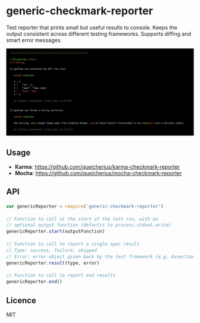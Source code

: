 # generic-checkmark-reporter

Test reporter that prints small but useful results to console.
Keeps the output consistent across different testing frameworks.
Supports diffing and smart error messages.

![](screenshot.png)

## Usage

- **Karma**: https://github.com/queicherius/karma-checkmark-reporter
- **Mocha**: https://github.com/queicherius/mocha-checkmark-reporter

## API

```js
var genericReporter = require('generic-checkmark-reporter')

// Function to call at the start of the test run, with an
// optional output function (defaults to process.stdout.write)
genericReporter.start(outputFunction)

// Function to call to report a single spec result
// Type: success, failure, skipped
// Error: error object given back by the test framework (e.g. AssertionError)
genericReporter.result(type, error)

// Function to call to report end results
genericReporter.end()
```

## Licence

MIT
